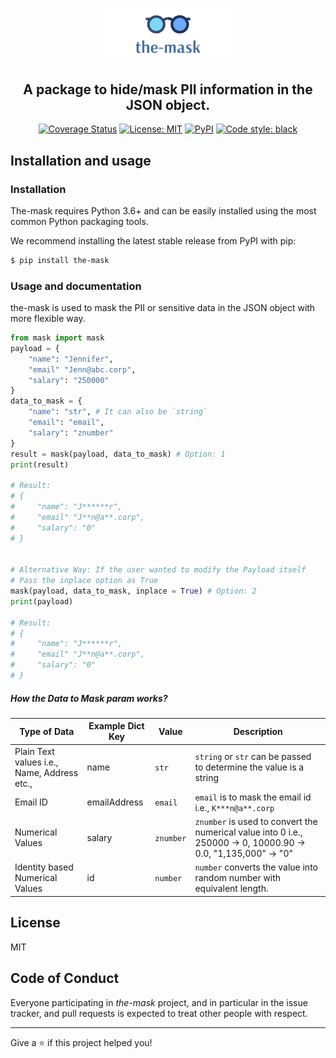 
<p align="center">
<img src="https://raw.githubusercontent.com/parvathirajan/the-mask/main/the-mask.png" width="200" alt="the-mask-logo">
</p>

<h2 align="center">
    A package to hide/mask PII information in the JSON object.
</h2>

<p align="center">
<a href="https://coveralls.io/github/parvathirajan/the-mask?branch=main"><img alt="Coverage Status" src="https://coveralls.io/repos/github/parvathirajan/the-mask/badge.svg?branch=main"></a>
<a href="https://github.com/parvathirajan/the-mask/blob/main/LICENSE"><img alt="License: MIT" src="https://black.readthedocs.io/en/stable/_static/license.svg"></a>
<a href="https://pypi.org/project/the-mask/"><img alt="PyPI" src="https://img.shields.io/pypi/v/the-mask"></a>
<a href="https://github.com/parvathirajan/the-mask"><img alt="Code style: black" src="https://img.shields.io/badge/code%20style-black-000000.svg"></a>
</p>

## Installation and usage

### Installation

The-mask requires Python 3.6+ and can be easily installed using the most common Python packaging tools. 

We recommend installing the latest stable release from PyPI with pip:

```bash
$ pip install the-mask
```

### Usage and documentation

the-mask is used to mask the PII or sensitive data in the JSON object
with more flexible way.

```python
from mask import mask
payload = {
    "name": "Jennifer",
    "email" "Jenn@abc.corp",
    "salary": "250000"
}
data_to_mask = {
    "name": "str", # It can also be `string`
    "email": "email",
    "salary": "znumber"
}
result = mask(payload, data_to_mask) # Option: 1
print(result)

# Result:
# {
#     "name": "J******r",
#     "email" "J**n@a**.corp",
#     "salary": "0"
# }


# Alternative Way: If the user wanted to modify the Payload itself
# Pass the inplace option as True
mask(payload, data_to_mask, inplace = True) # Option: 2
print(payload)

# Result:
# {
#     "name": "J******r",
#     "email" "J**n@a**.corp",
#     "salary": "0"
# }
```

##### How the Data to Mask param works?

| Type of Data                                | Example Dict Key | Value   | Description                                                                                                     |
|---------------------------------------------|------------------|---------|-----------------------------------------------------------------------------------------------------------------|
| Plain Text values i.e., Name, Address etc., | name             | `str`     | `string` or `str` can be passed to determine the value is a string                                              |
| Email ID                                    | emailAddress     | `email`   | `email` is to mask the email id i.e., `K***n@a**.corp`                                                            |
| Numerical Values                            | salary           | `znumber` | `znumber` is used to convert the numerical value into 0  i.e., 250000 -> 0, 10000.90 -> 0.0, "1,135,000" -> "0" |
| Identity based Numerical Values               | id               | `number`  | `number` converts the value into random number with equivalent length.                                          |


## License

MIT

## Code of Conduct

Everyone participating in _the-mask_ project, and in particular in the issue tracker,
and pull requests is expected to treat other people with respect.

---

Give a ⭐️ if this project helped you!
